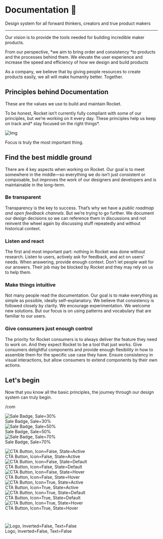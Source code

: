 
# Documentation 🚀

Design system for all forward thinkers, creators and true product makers

---

Our vision is to provide the tools needed for building incredible maker products.

From our perspective, *we aim to bring order and consistency *to products and the processes behind them. We elevate the user experience and increase the speed and efficiency of how we design and build products

As a company, we believe that by giving people resources to create products easily, we all will make humanity better. Together.

## Principles behind Documentation

These are the values we use to build and maintain Rocket.

To be honest, Rocket isn’t currently fully compliant with some of our principles, but we’re working on it every day. These principles help us keep on track and* stay focused on the right things*.

![Img](https://studio-assets.supernova.io/design-systems/14533/9289758a-6300-472a-bbc6-a57098081abf.jpeg?Expires=1990828800&Policy=eyJTdGF0ZW1lbnQiOlt7IlJlc291cmNlIjoiaHR0cHM6Ly9zdHVkaW8tYXNzZXRzLnN1cGVybm92YS5pby9kZXNpZ24tc3lzdGVtcy8xNDUzMy85Mjg5NzU4YS02MzAwLTQ3MmEtYmJjNi1hNTcwOTgwODFhYmYuanBlZyIsIkNvbmRpdGlvbiI6eyJEYXRlTGVzc1RoYW4iOnsiQVdTOkVwb2NoVGltZSI6MTk5MDgyODgwMH19fV19&Signature=E9DL6D-ZtS~4qaH18y5tnHC4gtpQUzZb85NmDFMuezn~MaWHPSumzBv6tXkxGqSgGyKh~9FaYnbfHkcJhU~4F~jdbuY70gbRxUpvnBtyCpz8o0mci-d2A9WoIZ3RGl11izD3c2WMfUaKhSaFlUw8cTGP-9vrqeUi58O2P4zYT9eAeyvOIFzQXgIgljhxiB9mIVU5a4j1vDL8ntJpagEZukKRskOgMrrB4LNQ-nRsvXFF7W5C5EkdoZPZf4jFxcQu2Yj6M9-bqNBXubYMsYYhEXqvqUOAnYVaE59E5PSSe43HKv2gp1ajSJ3ttHtTtCITO8Vyfh1FoTl03Z18ki8iZg__&Key-Pair-Id=APKAJGK34LCCAUR7N6LA)

Focus is truly the most important thing.

## Find the best middle ground

There are 4 key aspects when working on Rocket. Our goal is to meet somewhere in the middle—so everything we do isn’t just consistent or composable, but improves the work of our designers and developers and is maintainable in the long-term.

### Be transparent

Transparency is the key to success. That’s why we have a *public roadmap and open feedback channels*. But we’re trying to go further. We document our design decisions so we can reference them in discussions and not reinvent the wheel again by discussing stuff repeatedly and without historical context.

### Listen and react

The first and most important part: nothing in Rocket was done without research. Listen to users, actively ask for feedback, and act on users’ needs. When answering, provide enough context. Don’t let people wait for our answers. Their job may be blocked by Rocket and they may rely on us to help them.

### Make things intuitive

Not many people read the documentation. Our goal is to make everything as simple as possible, ideally self-explanatory. We believe that consistency is followed closely by clarity. We encourage experimentation. We welcome new solutions. But our focus is on using patterns and vocabulary that are familiar to our users.

### Give consumers just enough control

The priority for Rocket consumers is to always deliver the feature they need to work on. And they expect Rocket to be a tool that just works. Give consumers delightful components and provide enough flexibility in how to assemble them for the specific use case they have. Ensure consistency in visual interactions, but allow consumers to extend components by their own actions.

## Let's begin

Now that you know all the basic principles, the journey through our design system can truly begin.

/com

  
![Sale Badge, Sale=30%](https://studio-assets.supernova.io/design-systems/14533/6cfe1100-0f20-40bc-812c-019a660e8b15.png?Expires=1990828800&Policy=eyJTdGF0ZW1lbnQiOlt7IlJlc291cmNlIjoiaHR0cHM6Ly9zdHVkaW8tYXNzZXRzLnN1cGVybm92YS5pby9kZXNpZ24tc3lzdGVtcy8xNDUzMy82Y2ZlMTEwMC0wZjIwLTQwYmMtODEyYy0wMTlhNjYwZThiMTUucG5nIiwiQ29uZGl0aW9uIjp7IkRhdGVMZXNzVGhhbiI6eyJBV1M6RXBvY2hUaW1lIjoxOTkwODI4ODAwfX19XX0_&Signature=QUze9B5-EAjiAzf94iQ5h8hzIQADbq-HvKV8TpR99OQ~FdVBdDtRuEiu8JPyCtQrWd44OcF1tUMKP6AfHEnZlDb3QLwT2VMnOo8I5u~S3BZyw0Eajcnzurmzymi2XhMBeJlFajHxKKMgSBft26gYocxYtsCRA~h4eIFBSlGj2RetgzlWv0SbSfO4NopR5FUi55vCYFACf3XZNIRZD4YpbkVYna6T01YZRb0MyoE4CA0jSIgLxaqh5TUvf42svie00w09VYUpnAwICAsU7vBlmerJMlolo-LqYgCpYyzdVCQeyOS-8kYA-epxeASAXTKX9gMkaiV9szKXUIo3NeOLrQ__&Key-Pair-Id=APKAJGK34LCCAUR7N6LA)  
Sale Badge, Sale=30%  
![Sale Badge, Sale=50%](https://studio-assets.supernova.io/design-systems/14533/f373d8ee-b010-44bd-95f6-bd17ad288d70.png?Expires=1990828800&Policy=eyJTdGF0ZW1lbnQiOlt7IlJlc291cmNlIjoiaHR0cHM6Ly9zdHVkaW8tYXNzZXRzLnN1cGVybm92YS5pby9kZXNpZ24tc3lzdGVtcy8xNDUzMy9mMzczZDhlZS1iMDEwLTQ0YmQtOTVmNi1iZDE3YWQyODhkNzAucG5nIiwiQ29uZGl0aW9uIjp7IkRhdGVMZXNzVGhhbiI6eyJBV1M6RXBvY2hUaW1lIjoxOTkwODI4ODAwfX19XX0_&Signature=lnsk-ADrNdxIfN67UmfkGbCaJau80H9~2qxbGC4eEDDEVc6wvPab2O6NeQI3Fx~aCzbS7C2-CY-KHsurlCEcqS5NfamL9NnAZwgojB8JLBCki8TSS2Km64R7jGLaq8OgrywNkPEK0FwcCm62BeJnE9BaQ45bfuX3lOdkaAFanT-MQ57X0Fonf9MytOulbKbZmQk1D3PsIq8zDycwIicbCPnDXHbzBSB2PueRQ93zzca-G1jTTn9KkBk0APGqW-50dRpxFslvGh0ch0QGw03R96ObyZVK9erSkEQf5nCsDoaqhSuoTPMfNXbywEdk1x7B1tAwhtfi7JBaOEB7tDgXew__&Key-Pair-Id=APKAJGK34LCCAUR7N6LA)  
Sale Badge, Sale=50%  
![Sale Badge, Sale=70%](https://studio-assets.supernova.io/design-systems/14533/2957cee0-3e97-41d7-902e-06521ac0f26a.png?Expires=1990828800&Policy=eyJTdGF0ZW1lbnQiOlt7IlJlc291cmNlIjoiaHR0cHM6Ly9zdHVkaW8tYXNzZXRzLnN1cGVybm92YS5pby9kZXNpZ24tc3lzdGVtcy8xNDUzMy8yOTU3Y2VlMC0zZTk3LTQxZDctOTAyZS0wNjUyMWFjMGYyNmEucG5nIiwiQ29uZGl0aW9uIjp7IkRhdGVMZXNzVGhhbiI6eyJBV1M6RXBvY2hUaW1lIjoxOTkwODI4ODAwfX19XX0_&Signature=VM1HhLlDIe2B63KxhM3iRhhebs13W14oByLOyoNALBMwhrfHzdnCA8QedPD1oELD1W~PbSoOnQmpxw6qwciwyBfaFy4185uDU9TPoVjKFUiXTYeIYH5VL3Novb2ekTUxDvZmXgkJ62S~gE8ph9qhomxzJvjS2-vzA-fqSBGiUXaE9k4f95gnFsI2s4cw-71qP0axmHukkclC6CeDH311aYposk2UyXK4MqqCBwGX9Tqb8Uuuw-x-1g23A9dsDosc9F245T7MwQDcJ2F4u6JbR57iqdfkfjRoz2BipIxjiJT5ayyFVbZPQqY0OV1DB3BF6qoMGXRbYHDCOD7JviJ36Q__&Key-Pair-Id=APKAJGK34LCCAUR7N6LA)  
Sale Badge, Sale=70%  


  
![CTA Button, Icon=False, State=Active](https://studio-assets.supernova.io/design-systems/14533/c99e588b-bea2-4f1b-9892-953e09a495ec.png?Expires=1990828800&Policy=eyJTdGF0ZW1lbnQiOlt7IlJlc291cmNlIjoiaHR0cHM6Ly9zdHVkaW8tYXNzZXRzLnN1cGVybm92YS5pby9kZXNpZ24tc3lzdGVtcy8xNDUzMy9jOTllNTg4Yi1iZWEyLTRmMWItOTg5Mi05NTNlMDlhNDk1ZWMucG5nIiwiQ29uZGl0aW9uIjp7IkRhdGVMZXNzVGhhbiI6eyJBV1M6RXBvY2hUaW1lIjoxOTkwODI4ODAwfX19XX0_&Signature=IgEpcVKHM0KRwSt4l~S7z7RNOYfOh9HlTZjvkCopaAP2BdIo7~YUe391qW3764dCsWR2kJUjOyikbdaXOvOI2TaWBCq2G49VBtrbSdHmnUVM9ea6Jhr9OnX5AscsAnsvBTmi5vxmV1yLmXyyRptydMQfbIcCcdrrMfKF5GrtDkkX6h4SHj8pVCUawY3bIsIqlsAJFYTOQQ7XteZyQJF5J18ZU4fJqCxTsMRmjFrY3QTfxSDm1Azk8F7UnH1-JurBod0aQkMuw5HtarwKCC7RgSNy~TFjruRYXVvwm~rnFjFvnq7QSJtPJKh4xCoaSIMkGYRO-O95ZcsrpOYRbheCDw__&Key-Pair-Id=APKAJGK34LCCAUR7N6LA)  
CTA Button, Icon=False, State=Active  
![CTA Button, Icon=False, State=Default](https://studio-assets.supernova.io/design-systems/14533/1dd9726c-116f-461d-bd99-578ee7ac2d5b.png?Expires=1990828800&Policy=eyJTdGF0ZW1lbnQiOlt7IlJlc291cmNlIjoiaHR0cHM6Ly9zdHVkaW8tYXNzZXRzLnN1cGVybm92YS5pby9kZXNpZ24tc3lzdGVtcy8xNDUzMy8xZGQ5NzI2Yy0xMTZmLTQ2MWQtYmQ5OS01NzhlZTdhYzJkNWIucG5nIiwiQ29uZGl0aW9uIjp7IkRhdGVMZXNzVGhhbiI6eyJBV1M6RXBvY2hUaW1lIjoxOTkwODI4ODAwfX19XX0_&Signature=TlDzLI0tMgF9ZUejtIDtxoWLwRV4JoBuGzgJ3gVavlLhi0lPEBz5uojm717ABqYte8T4BX7xsp7i379wWDJYZvGaR7gvBApNj4qR~6MdDPwLOcMG10ckIy4N-jJWSlAFK~XFsBhX-emSeVFWq5ZqdvLxdohVdqzFUPQW0r~T6hfp4rvSnj-6bErzwQsd5d2~zasze96ElJ5ZKb8Krbhtj5OBFWcQUYHKOFJ2I0vVeGxWgh~0415IKoQsPsGa5FvwqENVG~wQapI5rnxum2BPl2aDIBDJGljfOWE5RiIDcHXz6bZvgME67euL8eqZHZ-sJNKa5Kgvd~s05nl95K1meA__&Key-Pair-Id=APKAJGK34LCCAUR7N6LA)  
CTA Button, Icon=False, State=Default  
![CTA Button, Icon=False, State=Hover](https://studio-assets.supernova.io/design-systems/14533/d4fd7fde-e116-4d74-9765-4eed60fbfdb5.png?Expires=1990828800&Policy=eyJTdGF0ZW1lbnQiOlt7IlJlc291cmNlIjoiaHR0cHM6Ly9zdHVkaW8tYXNzZXRzLnN1cGVybm92YS5pby9kZXNpZ24tc3lzdGVtcy8xNDUzMy9kNGZkN2ZkZS1lMTE2LTRkNzQtOTc2NS00ZWVkNjBmYmZkYjUucG5nIiwiQ29uZGl0aW9uIjp7IkRhdGVMZXNzVGhhbiI6eyJBV1M6RXBvY2hUaW1lIjoxOTkwODI4ODAwfX19XX0_&Signature=krXtCx90iriH4CBgsZWELO372otEEPm147tIMFA4mmVqwh5zNNfqZD3osJsvtypKhSzjlyMh-2qc-9m8npGXj2lx15TsIrbvlRsUHc7b7CWZIRmqH3zP7A4mp9X4dor2D3qv1nX-LhHn5gz9RWb~L7~Igtzov6hFH2bRC94WZbHKqqtnimZ8ouSBmG8DdGd4o~cgBIdmwHNnOdK63fGncnysZLSGrDbeqvWjP0K0k-9WPe~XkLBnUoFP-qP64ePwWrZcb75rTeVEHFBwmok31KT7qc3ZZvMHlqlOooNIE1YWOyjtSCcQ0CneaZ9HgXnL1gRy0NXTQtIR01RLIf4B9A__&Key-Pair-Id=APKAJGK34LCCAUR7N6LA)  
CTA Button, Icon=False, State=Hover  
![CTA Button, Icon=True, State=Active](https://studio-assets.supernova.io/design-systems/14533/660bc31c-c887-47bc-9ade-e7dfd625f112.png?Expires=1990828800&Policy=eyJTdGF0ZW1lbnQiOlt7IlJlc291cmNlIjoiaHR0cHM6Ly9zdHVkaW8tYXNzZXRzLnN1cGVybm92YS5pby9kZXNpZ24tc3lzdGVtcy8xNDUzMy82NjBiYzMxYy1jODg3LTQ3YmMtOWFkZS1lN2RmZDYyNWYxMTIucG5nIiwiQ29uZGl0aW9uIjp7IkRhdGVMZXNzVGhhbiI6eyJBV1M6RXBvY2hUaW1lIjoxOTkwODI4ODAwfX19XX0_&Signature=f0sAR2peJAY3cqhbD2ZuNnhlUOOjmkvsK1cwIZSCs-GBkgalmeZVCr5owxhMMvS1VTXI96mDgrkAkOkd7pDYdzJuT1KZh4KYjYC5ezGBSEN87HmX~Ip0K2I50KghoTTFZUUJGwdO1xTdBx3oRKbao8K~fqcIaTcumpHICytj36TFfBRI4-pi57mWU3jxhflKY6FZu-en~QEohRih7~aLz2l4UMu4yDMsiY2XbgQXl2Cx38YNoVWMRxvOnGlNiyAx1hgkj9KeZCEzpXNpZBnxJSYJxy6DZVhGAgpOMLtSL3Ylt0bNx9p4xaN3vyfG1-X3bqK35d2qCLUsOqMEKesqVg__&Key-Pair-Id=APKAJGK34LCCAUR7N6LA)  
CTA Button, Icon=True, State=Active  
![CTA Button, Icon=True, State=Default](https://studio-assets.supernova.io/design-systems/14533/8cea6046-e4a2-4497-a618-e093c296ae46.png?Expires=1990828800&Policy=eyJTdGF0ZW1lbnQiOlt7IlJlc291cmNlIjoiaHR0cHM6Ly9zdHVkaW8tYXNzZXRzLnN1cGVybm92YS5pby9kZXNpZ24tc3lzdGVtcy8xNDUzMy84Y2VhNjA0Ni1lNGEyLTQ0OTctYTYxOC1lMDkzYzI5NmFlNDYucG5nIiwiQ29uZGl0aW9uIjp7IkRhdGVMZXNzVGhhbiI6eyJBV1M6RXBvY2hUaW1lIjoxOTkwODI4ODAwfX19XX0_&Signature=F57fjzVa~DpnN1ShADq6c05Le0HjhR4YcEVN1ufym60xCaqNUyaPLqJcMpIAyH59kCn5gGUjH1Hes8J58BpEySht2oEvEcS3YDVpryiv7b5UqILreRHdfVpNlGbwmYf5evkACoSwylLlpFOrq~yjJb7040ew6JZmB5Xe177X2SmsKpmubeUOhldXzwor5SAA5za13SJNVa9QFmfQEuWw6tUIwUqvmIp~0zKYXIKb5VXprSrqfh25WBlM3DG3bnnRTr32w9uyH-p7Bchulbixt8z6GclbZ4HZeJg4EF0LqfFBuiM6-LOLBBMfA1MpMb9yI74YI0jQrJWcbAqBl1epzw__&Key-Pair-Id=APKAJGK34LCCAUR7N6LA)  
CTA Button, Icon=True, State=Default  
![CTA Button, Icon=True, State=Hover](https://studio-assets.supernova.io/design-systems/14533/ce25ac8b-f298-4b7b-90c6-dde6ed39b566.png?Expires=1990828800&Policy=eyJTdGF0ZW1lbnQiOlt7IlJlc291cmNlIjoiaHR0cHM6Ly9zdHVkaW8tYXNzZXRzLnN1cGVybm92YS5pby9kZXNpZ24tc3lzdGVtcy8xNDUzMy9jZTI1YWM4Yi1mMjk4LTRiN2ItOTBjNi1kZGU2ZWQzOWI1NjYucG5nIiwiQ29uZGl0aW9uIjp7IkRhdGVMZXNzVGhhbiI6eyJBV1M6RXBvY2hUaW1lIjoxOTkwODI4ODAwfX19XX0_&Signature=kx-izaP7Ov6Nsyoxs1yng2jN-wYiJFuR3DneUlDFsQlSuRUJmHxGuQ0feSM5ciANJg4Q03aYLYxmNF1gdkxBq2dwom-mErgUA0MjDyNSZEQxjj2wzKhS~K0heNZLTI4U0O7TNnRRAJN-HetDHwR6W-G-G11iy7~o6MVGBabgd2usDhEm0ED39Ls1sznELPVB~dKneCUfSylygWn0xCynktIs-SOKMlnkr81UdGOhLaZtcbObQKljNQkF~KDgoDSMNGrs6Me1~LcULy3LwPv4cw-Zfdli5bp12rj~9n4dK6GVsbmgEYHwiKxySatYOCw1wbDutNPHupTN~HPNEkOaUA__&Key-Pair-Id=APKAJGK34LCCAUR7N6LA)  
CTA Button, Icon=True, State=Hover  


```javascript  
  
```

  
![Logo, Inverted=False, Text=False](https://studio-assets.supernova.io/design-systems/14533/4ed0436c-a8cc-4ecb-9ea6-cc4b676d57bc.png?Expires=1990828800&Policy=eyJTdGF0ZW1lbnQiOlt7IlJlc291cmNlIjoiaHR0cHM6Ly9zdHVkaW8tYXNzZXRzLnN1cGVybm92YS5pby9kZXNpZ24tc3lzdGVtcy8xNDUzMy80ZWQwNDM2Yy1hOGNjLTRlY2ItOWVhNi1jYzRiNjc2ZDU3YmMucG5nIiwiQ29uZGl0aW9uIjp7IkRhdGVMZXNzVGhhbiI6eyJBV1M6RXBvY2hUaW1lIjoxOTkwODI4ODAwfX19XX0_&Signature=W2eqbRxfPrWsFLxiGDBvM5OeWsHVDS1g7PG2ZigGHTmx6bkDGvEEurkWZk3Qi3yHP5Bdc1tfQmOHPfTE48h5erc9Yu~JlkjJrqQxZkzzE78PzSU7ZAu9jQuZEgzDUCIhDWCg45v1KmT3NMTtI-8HIoUu~VKhIuUUlBOfqwbxW6cr97-VtzLgMzQdHBgCe8eywcVVdqe1YWt01lrQ-r8P3iqfVsT5BGcnie5KGihm1ASQ2YO-Ph972fFDkik-AZ2tmLTaEmJj25y2BcpEMq50eamG7QFUVVh6v-ws9lrLPdUw2VgDoYu~AZHAM3jhR2RpO2-OXdeFRme9bGekyWmS9Q__&Key-Pair-Id=APKAJGK34LCCAUR7N6LA)  
Logo, Inverted=False, Text=False  


  
  

